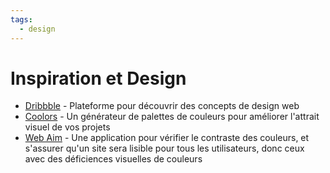 ```yaml
---
tags:
  - design
---
```


# Inspiration et Design

- [Dribbble](https://dribbble.com/) - Plateforme pour découvrir des concepts de design web
- [Coolors](https://coolors.co/) - Un générateur de palettes de couleurs pour améliorer l'attrait visuel de vos projets
- [Web Aim](https://webaim.org/resources/contrastchecker/) - Une application pour vérifier le contraste des couleurs, et s'assurer qu'un site sera lisible pour tous les utilisateurs, donc ceux avec des déficiences visuelles de couleurs

